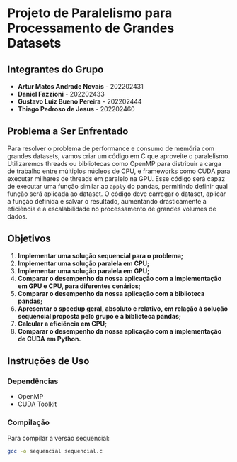 # Projeto de Paralelismo para Processamento de Grandes Datasets

## Integrantes do Grupo
- **Artur Matos Andrade Novais** - 202202431
- **Daniel Fazzioni** - 202202433
- **Gustavo Luiz Bueno Pereira** - 202202444
- **Thiago Pedroso de Jesus** - 202202460

## Problema a Ser Enfrentado
Para resolver o problema de performance e consumo de memória com grandes datasets, vamos criar um código em C que aproveite o paralelismo. Utilizaremos threads ou bibliotecas como OpenMP para distribuir a carga de trabalho entre múltiplos núcleos de CPU, e frameworks como CUDA para executar milhares de threads em paralelo na GPU. Esse código será capaz de executar uma função similar ao `apply` do pandas, permitindo definir qual função será aplicada ao dataset. O código deve carregar o dataset, aplicar a função definida e salvar o resultado, aumentando drasticamente a eficiência e a escalabilidade no processamento de grandes volumes de dados.

## Objetivos
1. **Implementar uma solução sequencial para o problema;**
2. **Implementar uma solução paralela em CPU;**
3. **Implementar uma solução paralela em GPU;**
4. **Comparar o desempenho da nossa aplicação com a implementação em GPU e CPU, para diferentes cenários;**
5. **Comparar o desempenho da nossa aplicação com a biblioteca pandas;**
6. **Apresentar o speedup geral, absoluto e relativo, em relação à solução sequencial proposta pelo grupo e à biblioteca pandas;**
7. **Calcular a eficiência em CPU;**
8. **Comparar o desempenho da nossa aplicação com a implementação de CUDA em Python.**

## Instruções de Uso
### Dependências
- OpenMP
- CUDA Toolkit

### Compilação
Para compilar a versão sequencial:
```sh
gcc -o sequencial sequencial.c
